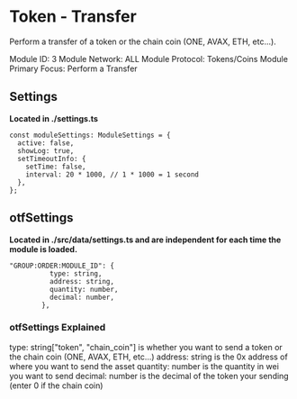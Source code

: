 # Token - Transfer
Perform a transfer of a token or the chain coin (ONE, AVAX, ETH, etc...).

Module ID: 3
Module Network: ALL
Module Protocol: Tokens/Coins
Module Primary Focus: Perform a Transfer

## Settings
**Located in ./settings.ts**
```
const moduleSettings: ModuleSettings = {
  active: false,
  showLog: true,
  setTimeoutInfo: {
    setTime: false,
    interval: 20 * 1000, // 1 * 1000 = 1 second
  },
};
```

## otfSettings
**Located in ./src/data/settings.ts and are independent for each time the module is loaded.**
```
"GROUP:ORDER:MODULE_ID": {
          type: string,
          address: string,
          quantity: number,
          decimal: number,
        },
```

### otfSettings Explained
type: string["token", "chain_coin"] is whether you want to send a token or the chain coin (ONE, AVAX, ETH, etc...)
address: string is the 0x address of where you want to send the asset
quantity: number is the quantity in wei you want to send
decimal: number is the decimal of the token your sending (enter 0 if the chain coin)